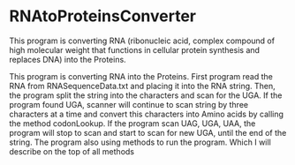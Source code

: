 # RNAtoProteinsConverter
This program is converting RNA (ribonucleic acid, complex compound of high molecular weight that functions in cellular protein synthesis and replaces DNA) into the Proteins. 

  This program is converting RNA into the Proteins. First program read the RNA
  from RNASequenceData.txt and placing it into the  RNA string. Then, the
  program split the string into the characters and scan for the UGA. If the 
  program found UGA, scanner will continue to scan string by three characters
  at a time and convert this characters into Amino acids by calling the method 
  codonLookup. If the program scan UAG, UGA, UAA, the program will stop to scan
  and start to scan for new UGA, until the end of the string. 
  The program also using methods to run the program. Which I will describe 
  on the top of all methods
